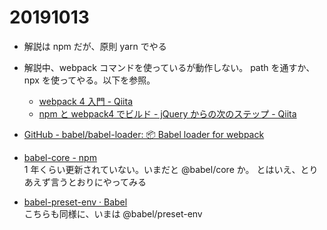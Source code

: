 # 20191013

- 解説は npm だが、原則 yarn でやる

- 解説中、webpack コマンドを使っているが動作しない。
  path を通すか、npx を使ってやる。以下を参照。

  - [webpack 4 入門 - Qiita](https://qiita.com/soarflat/items/28bf799f7e0335b68186#webpack%E3%81%AE%E3%83%AD%E3%83%BC%E3%82%AB%E3%83%AB%E3%82%A4%E3%83%B3%E3%82%B9%E3%83%88%E3%83%BC%E3%83%AB)
  - [npm と webpack4 でビルド - jQuery からの次のステップ - Qiita](https://qiita.com/civic/items/82c0184bcadc50965f91)

- [GitHub - babel/babel-loader: 📦 Babel loader for webpack](https://github.com/babel/babel-loader)

- [babel-core - npm](https://www.npmjs.com/package/babel-core)  
  1 年くらい更新されていない。いまだと @babel/core か。
  とはいえ、とりあえず言うとおりにやってみる

- [babel-preset-env · Babel](https://babeljs.io/docs/en/6.26.3/babel-preset-env)  
  こちらも同様に、いまは @babel/preset-env
